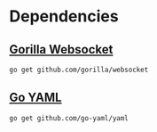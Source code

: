 # Dependencies

## [Gorilla Websocket](https://github.com/gorilla/websocket)

```bash
go get github.com/gorilla/websocket
```

## [Go YAML](https://github.com/go-yaml/yaml)

```bash
go get github.com/go-yaml/yaml
```
